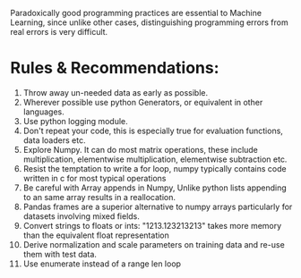 Paradoxically good programming practices are essential to Machine Learning, since unlike other cases, 
distinguishing programming errors from real errors is very difficult.

Rules & Recommendations:
=======================
1.  Throw away un-needed data as early as possible.
2.  Wherever possible use python Generators, or equivalent in other languages.
3.  Use python logging module.
4.  Don't repeat your code, this is especially true for evaluation functions, data loaders etc.
5.  Explore Numpy. It can do most matrix operations, these include multiplication, elementwise multiplication, elementwise subtraction etc. 
6.  Resist the temptation to write a for loop, numpy typically contains code written in c for most typical operations
7.  Be careful with Array appends in Numpy, Unlike python lists appending to an same array results in a reallocation.
8.  Pandas frames are a superior alternative to numpy arrays particularly for datasets involving mixed fields.
9.  Convert strings to floats or ints: "1213.123213213" takes more memory than the equivalent float representation
10. Derive normalization and scale parameters on training data and re-use them with test data.
11. Use enumerate instead of a range len loop
